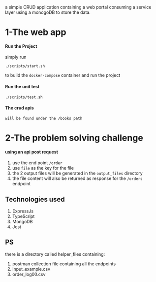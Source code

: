 a simple CRUD application containing a web portal consuming a service layer using
a monogoDB to store the data.

# 1-The web app

#### Run the Project

simply run

```
./scripts/start.sh
```

to build the `docker-compose` container and run the project

#### Run the unit test

```
./scripts/test.sh
```

#### The crud apis

```
will be found under the /books path
```

# 2-The problem solving challenge

#### using an api post request

1. use the end point `/order`
2. use `file` as the key for the file
3. the 2 output files will be generated in the `output_files` directory
4. the file content will also be returned as response for the `/orders` endpoint

## Technologies used

1. ExpressJs
2. TypeScript
3. MongoDB
4. Jest

## PS

there is a directory called helper_files containing:

1. postman collection file containing all the endpoints
2. input_example.csv
3. order_log00.csv
